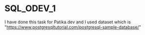 # SQL_ODEV_1
I have done this task for Patika.dev and I used dataset which is "https://www.postgresqltutorial.com/postgresql-sample-database/"
